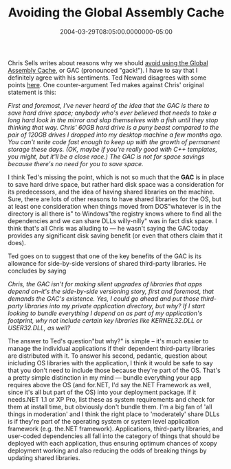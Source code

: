 ﻿---
title: Avoiding the Global Assembly Cache
date: "2004-03-29T08:05:00.0000000-05:00"
description: Chris Sells writes about reasons why we should avoid using the Global Assembly Cache, or GAC (pronounced " gack!"). I have to say that I definitely agree with his sentiments.
featuredImage: img/avoiding-the-global-assembly-cache-featured.png
---

Chris Sells writes about reasons why we should [avoid using the Global Assembly Cache](http://www.sellsbrothers.com/spout/#Avoid_the_GAC), or GAC (pronounced "gack!"). I have to say that I definitely agree with his sentiments. Ted Neward disagrees with some points [here](http://www.neward.net/ted/weblog/index.jsp?date=20040329#1080551172872). One counter-argument Ted makes against Chris' original statement is this:

*First and foremost, I've never heard of the idea that the GAC is there to save hard drive space; anybody who's ever believed that needs to take a long hard look in the mirror and slap themselves with a fish until they stop thinking that way. Chris' 60GB hard drive is a puny beast compared to the pair of 120GB drives I dropped into my desktop machine a few months ago. You can't write code fast enough to keep up with the growth of permanent storage these days. (OK, maybe if you're really good with C++ templates, you might, but it'll be a close race.) The GAC is not for space savings because there's no need for you to save space.*

I think Ted's missing the point, which is not so much that the **GAC** is in place to save hard drive space, but rather hard disk space was a consideration for its predecessors, and the idea of having shared libraries on the machine. Sure, there are lots of other reasons to have shared libraries for the OS, but at least one consideration when things moved from DOS"whatever is in the directory is all there is" to Windows"the registry knows where to find all the dependencies and we can share DLLs willy-nilly" was in fact disk space. I think that's all Chris was alluding to — he wasn't saying the GAC today provides any significant disk saving benefit (or even that others claim that it does).

Ted goes on to suggest that one of the key benefits of the GAC is its allowance for side-by-side versions of shared third-party libraries. He concludes by saying

*Chris, the GAC isn't for making silent upgrades of libraries that apps depend on–it's the side-by-side versioning story, first and foremost, that demands the GAC's existence. Yes, I could go ahead and put those third-party libraries into my private application directory, but why? If I start looking to bundle everything I depend on as part of my application's footprint, why not include certain key libraries like KERNEL32.DLL or USER32.DLL, as well?*

The answer to Ted's question"but why?" is simple – it's much easier to manage the individual applications if their dependent third-party libraries are distributed with it. To answer his second, pedantic, question about inicluding OS libraries with the application, I think it would be safe to say that you don't need to include those because they're part of the OS. That's a pretty simple distinction in my mind — bundle everything your app requires above the OS (and for.NET, I'd say the.NET Framework as well, since it's all but part of the OS) into your deployment package. If it needs.NET 1.1 or XP Pro, list these as system requirements and check for them at install time, but obviously don't bundle them. I'm a big fan of 'all things in moderation' and I think the right place to 'moderately' share DLLs is if they're part of the operating system or system level application framework (e.g. the.NET framework). Applications, third-party libraries, and user-coded dependencies all fall into the category of things that should be deployed with each application, thus ensuring optimum chances of xcopy deployment working and also reducing the odds of breaking things by updating shared libraries.

